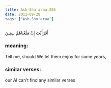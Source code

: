 ```yaml
---
title: Ash-Shu'araa:205
date: 2011-09-28
tags: ["Ash-Shu'araa"]
---
```

أَفَرَأَيْتَ إِنْ مَتَّعْنَاهُمْ سِنِينَ
### meaning: 
Tell me, should We let them enjoy for some years,
### similar verses: 

our AI can't find any similar verses




